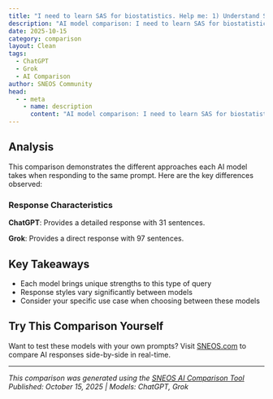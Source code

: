 ```yaml
---
title: "I need to learn SAS for biostatistics. Help me: 1) Understand SAS programming structure (DATA and PROC steps)"
description: "AI model comparison: I need to learn SAS for biostatistics. Help me: 1) Understand SAS programming structure (DATA and PR..."
date: 2025-10-15
category: comparison
layout: Clean
tags:
  - ChatGPT
  - Grok
  - AI Comparison
author: SNEOS Community
head:
  - - meta
    - name: description
      content: "AI model comparison: I need to learn SAS for biostatistics. Help me: 1) Understand SAS programming structure (DATA and PROC steps)..."
---
```


<ChatComparison
  title="I need to learn SAS for biostatistics. Help me: 1) Understand SAS programming structure (DATA and PROC steps)"
  prompt="I need to learn SAS for biostatistics. Help me: 1) Understand SAS programming structure (DATA and PROC steps)"
  :responses='{"ChatGPT": "Certainly! SAS (Statistical Analysis System) is widely used in biostatistics and other fields for data analysis. The programming structure of SAS consists primarily of two types of steps: DATA steps and PROC (procedure) steps. Here\u2019s an overview of both:\n\n### 1. Data Steps\n\nThe **DATA step** is used to create and manipulate datasets. It allows you to read in data, create new variables, modify existing data, and even merge datasets.\n\n#### Basic Structure of a DATA Step:\n\n\u0060\u0060\u0060sas\nDATA new_dataset;\n    /* Your programming statements go here */\nRUN;\n\u0060\u0060\u0060\n\n#### Key Components of Data Steps:\n\n- **DATA Statement**: This begins the DATA step. You specify the name of the new dataset (or use an existing dataset) following this statement.\n  \n- **Input Data**: You can read data from various sources (like text files, SAS datasets, or databases).\n\n- **Data Manipulation**: Inside the DATA step, you can perform various operations:\n  - Creating new variables using expressions.\n  - Modifying existing variables.\n  - Applying conditional statements (e.g., IF-THEN-ELSE logic).\n  - Looping through observations with DO loops.\n  \n- **OUTPUT Statement**: Explicitly outputs the current observation to the dataset. You typically do not need this as SAS automatically outputs to the new dataset at the end of the DATA step.\n\nExamples of simple data manipulation:\n\n\u0060\u0060\u0060sas\nDATA example;\n    SET old_dataset; /* Read data from an existing dataset */\n    new_var = old_var * 2; /* Create a new variable */\n    IF old_var \u003E 10 THEN status = \u0027High\u0027; /* Conditional statement */\nRUN;\n\u0060\u0060\u0060\n\n### 2. PROC Steps\n\nThe **PROC step** is used to perform analysis or generate reports based on the dataset. Each PROC step is designed for specific analyses, such as descriptive statistics, regression, or graphical representation.\n\n#### Basic Structure of a PROC Step:\n\n\u0060\u0060\u0060sas\nPROC procedure_name;\n    /* Options and statements specific to the procedure */\nRUN;\n\u0060\u0060\u0060\n\n#### Common PROC Steps:\n\n- **PROC PRINT**: Displays the dataset in a readable table format.\n  \n\u0060\u0060\u0060sas\nPROC PRINT DATA=example;\nRUN;\n\u0060\u0060\u0060\n\n- **PROC MEANS**: Computes summary statistics like mean, standard deviation, etc.\n  \n\u0060\u0060\u0060sas\nPROC MEANS DATA=example;\n    VAR new_var;\nRUN;\n\u0060\u0060\u0060\n\n- **PROC FREQ**: Produces frequency counts for categorical variables.\n  \n\u0060\u0060\u0060sas\nPROC FREQ DATA=example;\n    TABLES category_var;\nRUN;\n\u0060\u0060\u0060\n\n- **PROC REG**: Fits a regression model.\n  \n\u0060\u0060\u0060sas\nPROC REG DATA=example;\n    MODEL dependent_var = independent_var;\nRUN;\n\u0060\u0060\u0060\n\n### General Guidelines\n\n- **Separate DATA and PROC Steps**: You usually separate DATA steps and PROC steps. A common workflow involves first creating or modifying a dataset in a DATA step and then analyzing it in one or more PROC steps.\n\n- **The RUN Statement**: Each step typically ends with a RUN statement, which tells SAS to execute the step.\n\n- **Comments**: You can include comments in your SAS code using \u0060/* comment */\u0060 for block comments or \u0060* comment;\u0060 for single-line comments.\n\n### Example Workflow\n\nHere\u2019s a simple example that combines both DATA and PROC steps:\n\n\u0060\u0060\u0060sas\n/* Create a dataset */\nDATA my_data;\n    INPUT age height weight;\n    DATALINES;\n    25 175 70\n    30 180 80\n    22 165 60\n    ;\nRUN;\n\n/* Analyze the dataset */\nPROC MEANS DATA=my_data;\n    VAR height weight; /* Specify variables for summary statistics */\nRUN;\n\nPROC PRINT DATA=my_data;\nRUN;\n\nPROC FREQ DATA=my_data;\n    TABLES age; /* Example for frequency counts */\nRUN;\n\u0060\u0060\u0060\n\nIn summary, the DATA steps in SAS are primarily for data manipulation and preparation, while PROC steps are for data analysis and reporting. Understanding these components will allow you to efficiently use SAS for biostatistical analyses. As you progress, you\u0027ll learn more specific functions and procedures relevant to your biostatistical needs.", "Grok": "### SAS Programming Structure: DATA and PROC Steps\n\nSAS (Statistical Analysis System) is a powerful software suite widely used in biostatistics for data management, analysis, and reporting. At its core, SAS programs are organized into two main types of steps: **DATA steps** and **PROC steps**. These alternate in a program to create datasets, manipulate data, and perform analyses. SAS executes the program sequentially, processing one step at a time.\n\nI\u0027ll break this down step by step, with explanations and simple examples. In biostatistics, you\u0027ll often use DATA steps for cleaning and preparing datasets (e.g., patient records), and PROC steps for statistical procedures like t-tests or survival analysis.\n\n#### 1. **Overview of SAS Program Flow**\n- A SAS program is a sequence of statements ending with a semicolon (\u0060;\u0060).\n- It starts with optional global statements (e.g., for setting options like page size).\n- The bulk consists of **DATA steps** (for creating or modifying datasets) and **PROC steps** (for procedures like summaries or regressions).\n- Steps are separated by \u0060RUN;\u0060 (or sometimes other terminators like \u0060QUIT;\u0060 for interactive PROCs).\n- SAS datasets are stored in \u0022libraries\u0022 (e.g., WORK for temporary data).\n\nKey principle: DATA steps build or transform data, while PROC steps analyze it without altering the original dataset (unless you specify otherwise).\n\n#### 2. **DATA Step: Creating and Manipulating Data**\nThe DATA step is where you read, create, or modify datasets. It\u0027s like a programming loop that processes observations (rows) one by one.\n\n- **Purpose**: \n  - Read raw data (from files, keyboards, or existing SAS datasets).\n  - Perform calculations, conditional logic, or data cleaning.\n  - Output new datasets.\n- **Structure**:\n  \u0060\u0060\u0060\n  DATA dataset-name;  /* Names the output dataset */\n    /* Input data here (e.g., cards for inline data, INFILE for external files) */\n    /* Programming statements: assignments, IF-THEN, DO loops, etc. */\n  RUN;  /* Ends the step and executes it */\n  \u0060\u0060\u0060\n- **How it works**: SAS reads an observation, executes the code for it, and writes it to the output dataset. It repeats until all input is processed.\n- **Biostatistics Example**: Suppose you have patient data with age and blood pressure, and you want to create a new variable for hypertension (BP \u003E 140).\n\n  \u0060\u0060\u0060sas\n  DATA patient_data;\n    INPUT patient_id age bp;  /* Reads inline data; use INFILE for external files */\n    hypertension = (bp \u003E 140);  /* Creates a new logical variable */\n    IF age \u003E 65 THEN elderly = \u0027Yes\u0027; ELSE elderly = \u0027No\u0027;  /* Conditional logic */\n  DATALINES;  /* Inline data follows */\n  001 45 130\n  002 70 150\n  003 50 135\n  ;  /* Ends data lines */\n  RUN;\n  \u0060\u0060\u0060\n  - Output: A new dataset \u0060patient_data\u0060 with columns: \u0060patient_id\u0060, \u0060age\u0060, \u0060bp\u0060, \u0060hypertension\u0060, \u0060elderly\u0060.\n  - In biostats, this is useful for deriving variables like BMI from height/weight or flagging outliers.\n\n- **Tips**: \n  - Use \u0060SET\u0060 to read from an existing dataset (e.g., \u0060SET old_data;\u0060).\n  - Common functions: \u0060MEAN()\u0060, \u0060SUM()\u0060, \u0060SUBSTR()\u0060 for strings.\n  - For merging datasets: Use \u0060MERGE\u0060 within a DATA step (e.g., for joining patient demographics with lab results).\n\n#### 3. **PROC Step: Procedures for Analysis and Reporting**\nPROC steps invoke built-in SAS procedures (PROCs) for tasks like statistics, graphs, or data summaries. There are hundreds of PROCs tailored for biostats (e.g., PROC LIFETEST for survival analysis).\n\n- **Purpose**:\n  - Summarize, analyze, or visualize data.\n  - Generate reports, tables, or models.\n  - Does not modify the input dataset (it\u0027s read-only).\n- **Structure**:\n  \u0060\u0060\u0060\n  PROC proc-name DATA=dataset-name OPTIONS;  /* Specifies the procedure and input data */\n    /* Substatements: e.g., VAR for variables, BY for grouping */\n  RUN;  /* Or QUIT; for some PROCs */\n  \u0060\u0060\u0060\n- **How it works**: SAS reads the specified dataset and applies the procedure\u0027s logic, producing output (e.g., tables, plots) to the results viewer or files.\n\n- **Biostatistics Example**: Using the \u0060patient_data\u0060 from above, compute means and perform a t-test on blood pressure by elderly status with PROC MEANS and PROC TTEST.\n\n  \u0060\u0060\u0060sas\n  PROC MEANS DATA=patient_data;  /* Basic summary statistics */\n    VAR age bp;  /* Variables to analyze */\n    CLASS elderly;  /* Group by this variable */\n  RUN;\n\n  PROC TTEST DATA=patient_data;  /* T-test example */\n    VAR bp;  /* Response variable */\n    CLASS elderly;  /* Grouping variable */\n  RUN;\n  \u0060\u0060\u0060\n  - Output (from PROC MEANS): Table with means, std devs for age and BP, split by elderly status.\n  - Output (from TTEST): T-statistic, p-value comparing BP between elderly and non-elderly groups\u2014key for hypothesis testing in clinical trials.\n  - In biostats, common PROCs include:\n    - \u0060PROC FREQ\u0060: For categorical data (e.g., chi-square tests on treatment outcomes).\n    - \u0060PROC LOGISTIC\u0060: For logistic regression (e.g., modeling disease risk).\n    - \u0060PROC GLM\u0060: For ANOVA or linear models (e.g., comparing drug effects).\n\n- **Tips**:\n  - Always specify \u0060DATA=library.dataset\u0060 (defaults to last created DATA step).\n  - Use \u0060BY\u0060 for grouped analyses (requires sorting with PROC SORT first).\n  - Options like \u0060NOPRINT\u0060 suppress output; \u0060ODS\u0060 for custom reporting (e.g., to PDF).\n\n#### 4. **Combining DATA and PROC Steps in a Program**\nA full program alternates them. Example workflow for biostats data prep and analysis of a clinical trial dataset:\n\n\u0060\u0060\u0060sas\n/* Step 1: Create and clean data */\nDATA trial_data;\n  SET raw_trial;  /* Assume raw_trial exists */\n  bmi = weight / (height_cm / 100)**2;  /* Calculate BMI */\n  IF response = \u0027Yes\u0027 THEN success = 1; ELSE success = 0;  /* Binary outcome */\nRUN;\n\n/* Step 2: Sort for grouping */\nPROC SORT DATA=trial_data;\n  BY treatment_group;\nRUN;\n\n/* Step 3: Analyze */\nPROC FREQ DATA=trial_data;\n  TABLES treatment_group * success / CHISQ;  /* Contingency table and chi-square */\nRUN;\n\nPROC MEANS DATA=trial_data;\n  VAR bmi;\n  BY treatment_group;\nRUN;\n\u0060\u0060\u0060\n\n- This reads raw data, adds variables, sorts, then runs frequency and means analyses\u2014common in preparing for regulatory submissions.\n\n#### 5. **Best Practices and Learning Tips**\n- **Error Handling**: SAS logs errors in the log window; check for \u0022NOTE\u0022 vs. \u0022ERROR\u0022 messages.\n- **Libraries**: Use \u0060LIBNAME mylib \u0027path\u0027;\u0060 for permanent storage (e.g., saving cleaned biostats datasets).\n- **Debugging**: Add \u0060PUT\u0060 statements in DATA steps to print variable values (e.g., \u0060PUT age= bp=;\u0060).\n- **Resources for Biostats**:\n  - SAS Documentation: Search \u0022SAS biostatistics\u0022 on support.sas.com for PROC examples.\n  - Books: \u0022The Little SAS Book\u0022 for basics; \u0022SAS for Clinical Trial Data Management\u0022 for biostats-specific.\n  - Practice: Download free SAS University Edition or use SAS OnDemand for Academics. Try sample datasets from clinical trials (e.g., from FDA sites).\n- **Common Pitfalls**: Forgetting semicolons, mismatched DATA/PROC datasets, or not sorting before BY-group processing.\n\nThis covers the fundamentals. If you share more details (e.g., a specific biostats task like regression or data import), I can provide tailored examples or expand on other topics like macros or ODS output. What\u0027s next on your list?"}' published-date="{DateTime.UtcNow:HH:mm}"
/>

## Analysis

This comparison demonstrates the different approaches each AI model takes when responding to the same prompt. Here are the key differences observed:

### Response Characteristics

**ChatGPT**: Provides a detailed response with 31 sentences. 

**Grok**: Provides a direct response with 97 sentences. 

## Key Takeaways

- Each model brings unique strengths to this type of query
- Response styles vary significantly between models
- Consider your specific use case when choosing between these models

## Try This Comparison Yourself

Want to test these models with your own prompts? Visit [SNEOS.com](https://sneos.com) to compare AI responses side-by-side in real-time.

---

*This comparison was generated using the [SNEOS AI Comparison Tool](https://sneos.com)*
*Published: October 15, 2025 | Models: ChatGPT, Grok*
